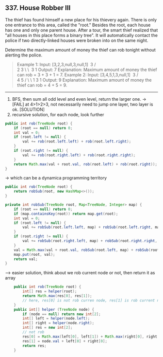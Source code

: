 ## 337. House Robber III

The thief has found himself a new place for his thievery again. There is only one entrance to this area, called the "root." Besides the root, each house has one and only one parent house. After a tour, the smart thief realized that "all houses in this place forms a binary tree". It will automatically contact the police if two directly-linked houses were broken into on the same night.

Determine the maximum amount of money the thief can rob tonight without alerting the police.

>Example 1:
Input: [3,2,3,null,3,null,1]
 ​    3
    / \
   2   3
    \   \ 
 ​    3   1
Output: 7 
Explanation: Maximum amount of money the thief can rob = 3 + 3 + 1 = 7.
>Example 2:
Input: [3,4,5,1,3,null,1]
 ​    3
    / \
   4   5
  / \   \ 
 1      3         1
Output: 9
Explanation: Maximum amount of money the thief can rob = 4 + 5 = 9.

---

1. BFS, then sum all odd level and even level, return the larger one.
  -> [FAIL] at 4>1>2>3, not necessarily need to jump one layer, two layer is ok.
  [SOLUTION]
2. recursive solution, for each node, look further

```java
public int rob(TreeNode root) {
    if (root == null) return 0;
    int val = 0;
    if (root.left != null) {
        val += rob(root.left.left) + rob(root.left.right);
    }
    if (root.right != null) {
        val += rob(root.right.left) + rob(root.right.right);
    }
    return Math.max(val + root.val, rob(root.left) + rob(root.right));
}
```

-> which can be a dynamica programming territory

```java
public int rob(TreeNode root) {
    return robSub(root, new HashMap<>());
}

private int robSub(TreeNode root, Map<TreeNode, Integer> map) {
    if (root == null) return 0;
    if (map.containsKey(root)) return map.get(root);
    int val = 0;
    if (root.left != null) {
        val += robSub(root.left.left, map) + robSub(root.left.right, map);
    }
    if (root.right != null) {
        val += robSub(root.right.left, map) + robSub(root.right.right, map);
    }
    val = Math.max(val + root.val, robSub(root.left, map) + robSub(root.right, map));
    map.put(root, val);
    return val;
}
```

--> easier solution, think about we rob current node or not, then return it as array

```java
    public int rob(TreeNode root) {
        int[] res = helper(root);
        return Math.max(res[0], res[1]);
        // here, res[0] is not rob curren node, res[1] is rob current node.
    }
    public int[] helper (TreeNode node) {
        if (node == null) return new int[2];
        int[] left = helper(node.left);
        int[] right = helper(node.right);
        int[] res = new int[2];
        // not rob
        res[0] = Math.max(left[0], left[1]) + Math.max(right[0], right[1]);
        res[1] = node.val + left[0] + right[0];
        return res;
    }
```

